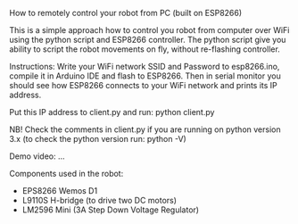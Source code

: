 How to remotely control your robot from PC (built on ESP8266)

This is a simple approach how to control you robot from computer over WiFi using the python script and ESP8266 controller.
The python script give you ability to script the robot movements on fly, without re-flashing controller.

Instructions:
Write your WiFi network SSID and Password to esp8266.ino, compile it in Arduino IDE and flash to ESP8266.
Then in serial monitor you should see how ESP8266 connects to your WiFi network and prints its IP address.

Put this IP address to client.py and run:
python client.py

NB! Check the comments in client.py if you are running on python version 3.x
(to check the python version run: python -V)

Demo video:
...

Components used in the robot:
- EPS8266 Wemos D1
- L9110S H-bridge (to drive two DC motors) 
- LM2596 Mini (3A Step Down Voltage Regulator)
